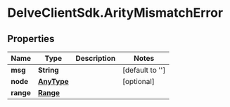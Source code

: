 # DelveClientSdk.ArityMismatchError

## Properties

Name | Type | Description | Notes
------------ | ------------- | ------------- | -------------
**msg** | **String** |  | [default to &#39;&#39;]
**node** | [**AnyType**](.md) |  | [optional] 
**range** | [**Range**](Range.md) |  | 


